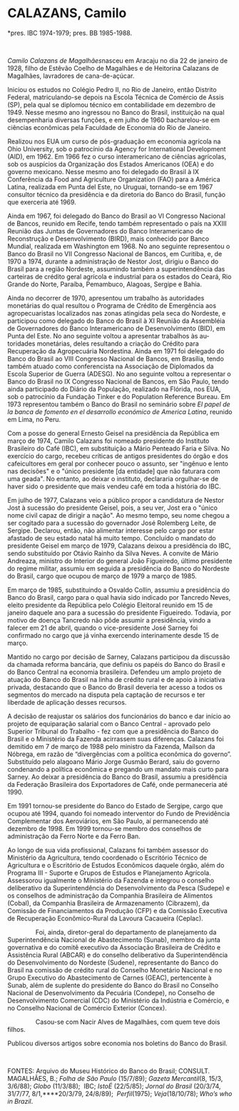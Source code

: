 CALAZANS, Camilo
================

\*pres. IBC 1974-1979; pres. BB 1985-1988.

 

*Camilo Calazans de Magalhães*nasceu em Aracaju no dia 22 de janeiro de
1928, filho de Estêvão Coelho de Magalhães e de Heitorina Calazans de
Magalhães, lavradores de cana-de-açúcar.

Iniciou os estudos no Colégio Pedro II, no Rio de Janeiro, então
Distrito Federal, matriculando-se depois na Escola Técnica de Comércio
de Assis (SP), pela qual se diplomou técnico em contabilidade em
dezembro de 1949. Nesse mesmo ano ingressou no Banco do Brasil,
instituição na qual desempenharia diversas funções, e em julho de 1960
bacharelou-se em ciências econômicas pela Faculdade de Economia do Rio
de Janeiro.

Realizou nos EUA um curso de pós-graduação em economia agrícola na Ohio
University, sob o patrocínio da Agency for International Development
(AID), em 1962. Em 1966 fez o curso interamericano de ciências
agrícolas, sob os auspícios da Organização dos Estados Americanos (OEA)
e do governo mexicano. Nesse mesmo ano foi delegado do Brasil à IX
Conferência da Food and Agriculture Organization (FAO) para a América
Latina, realizada em Punta del Este, no Uruguai, tornando-se em 1967
consultor técnico da presidência e da diretoria do Banco do Brasil,
função que exerceria até 1969.

Ainda em 1967, foi delegado do Banco do Brasil ao VI Congresso Nacional
de Bancos, reunido em Recife, tendo também representado o país na XXIII
Reunião das Juntas de Governadores do Banco Interamericano de
Reconstrução e Desenvolvimento (BIRD), mais conhecido por Banco Mundial,
realizada em Washington em 1968. No ano seguinte representou o Banco do
Brasil no VII Congresso Nacional de Bancos, em Curitiba, e, de 1970 a
1974, durante a administração de Nestor Jost, dirigiu o Banco do Brasil
para a região Nordeste, assumindo também a superintendência das
carteiras de crédito geral agrícola e industrial para os estados do
Ceará, Rio Grande do Norte, Paraíba, Pemambuco, Alagoas, Sergipe e
Bahia.

Ainda no decorrer de 1970, apresentou um trabalho às autoridades
monetárias do qual resultou o Programa de Crédito de Emergência aos
agropecuaristas localizados nas zonas atingidas pela seca do Nordeste, e
participou como delegado do Banco do Brasil à XI Reunião da Assembléia
de Gover­nadores do Banco lnteramericano de Desenvolvimento (BID), em
Punta del Este. No ano seguinte voltou a apresentar trabalhos às
au­toridades monetárias, deles resultando a criação do Crédito para
Recuperação da Agropecuária Nordestina. Ainda em 1971 foi delegado do
Banco do Brasil ao VIII Congresso Nacional de Bancos, em Brasília, tendo
também atuado como conferencista na Associação de Diplomados da Escola
Superior de Guerra (ADESG). No ano seguinte voltou a representar o Banco
do Brasil no IX Congresso Nacional de Bancos, em São Paulo, tendo ainda
participado do Diário da População, realizado na Flórida, nos EUA, sob o
patrocínio da Fundação Tinker e do Population Reference Bureau. Em 1973
representou também o Banco do Brasil no seminário sobre *El papel de la
banca de fomento en el desarrollo económico de America Latina*, reunido
em Lima, no Peru.

Com a posse do general Ernesto Geisel na presidência da República em
março de 1974, Camilo Calazans foi nomeado presidente do Instituto
Brasileiro do Café (IBC), em substituição a Mário Penteado Faria e
Silva. No exercício do cargo, recebeu críticas de antigos presidentes do
órgão e dos cafei­cultores em geral por conhecer pouco o assun­to, ser
"ingênuo e lento nas decisões" e o "único presidente [da entidade] que
não faturara com uma geada". No entanto, ao deixar o instituto,
declararia orgulhar-se de haver sido o presidente que mais vendeu café
em toda a história do IBC.

Em julho de 1977, Calazans veio a público propor a candidatura de Nestor
Jost à sucessão do presidente Geisel, pois, a seu ver, Jost era o "único
nome civil capaz de dirigir a nação". Ao mesmo tempo, seu nome chegou a
ser cogitado para a sucessão do governador José Rolemberg Leite, de
Sergipe. Declarou, então, não alimentar interesse pelo cargo por estar
afastado de seu estado natal há muito tempo. Concluído o mandato do
presidente Geisel em março de 1979, Calazans deixou a presidência do
IBC, sendo substituído por Otávio Rainho da Silva Neves. A convite de
Mário Andreaza, ministro do Interior do general João Fi­gueiredo, último
presidente do regime militar, assumiu em seguida a presidência do Banco
do Nordeste do Brasil, cargo que ocupou de março de 1979 a março de
1985.

Em março de 1985, substituindo a Osvaldo Collin, assumiu a presidência
do Banco do Brasil, cargo para o qual havia sido indicado por Tancredo
Neves, eleito presidente da República pelo Colégio Eleitoral reunido em
15 de janeiro daquele ano para a sucessão do presidente Figueiredo.
Todavia, por motivo de doença Tancredo não pôde assumir a presidência,
vindo a falecer em 21 de abril, quando o vice-presidente José Sarney foi
confirmado no cargo que já vinha exercendo interinamente desde 15 de
março.

Mantido no cargo por decisão de Sarney, Calazans participou da discussão
da chamada reforma bancária, que definiu os papéis do Banco do Brasil e
do Banco Central na economia brasileira. Defendeu um amplo projeto de
atuação do Banco do Brasil na linha de crédito rural e de apoio à
iniciativa privada, destacando que o Banco do Brasil deveria ter acesso
a todos os segmentos do mercado na disputa pela captação de recursos e
ter liberdade de aplicação desses recursos.

A decisão de reajustar os salários dos funcionários do banco e dar
início ao projeto de equiparação salarial com o Banco Central - aprovado
pelo Superior Tribunal do Trabalho - fez com que a presidência do Banco
do Brasil e o Ministério da Fazenda acirrassem suas diferenças. Calazans
foi demitido em 7 de março de 1988 pelo ministro da Fazenda, Maílson da
Nóbrega, em razão de “divergências com a política econômica do governo”.
Substituído pelo alagoano Mário Jorge Gusmão Berard, saiu do governo
condenando a política econômica e pregando um mandato mais curto para
Sarney. Ao deixar a presidência do Banco do Brasil, assumiu a
presidência da Federação Brasileira dos Exportadores de Café, onde
permaneceria até 1990.

Em 1991 tornou-se presidente do Banco do Estado de Sergipe, cargo que
ocupou até 1994, quando foi nomeado interventor do Fundo de Previdência
Complementar dos Aeroviários, em São Paulo, aí permanecendo até dezembro
de 1998. Em 1999 tornou-se membro dos conselhos de administração da
Ferro Norte e da Ferro Ban.

Ao longo de sua vida profissional, Calazans foi também assessor do
Ministério da Agricultura, tendo coordenado o Escritório Técnico de
Agricultura e o Escritório de Estudos Econômicos daquele órgão, além do
Programa III - Suporte e Grupos de Estudos e Planejamento Agrícola.
Assessorou igualmente o Ministério da Fazenda e integrou o conselho
deliberativo da Superintendência do Desenvolvimento da Pesca (Sudepe) e
os conselhos de administração da Companhia Brasileira de Alimentos
(Cobal), da Companhia Brasileira de Armazenamento (Cibrazem), da
Comissão de Financiamentos da Produção (CFP) e da Comissão Executiva de
Recuperação Econômico-Rural da Lavoura Cacaueira (Ceplac).

                Foi, ainda, diretor-geral do departamento de
planejamento da Superintendência Nacional de Abastecimento (Sunab),
membro da junta governativa e do comitê executivo da Associação
Brasileira de Crédito e Assistência Rural (ABCAR) e do conselho
deliberativo da Superintendência do Desenvolvimento do Nordeste
(Sudene), representante do Banco do Brasil na comissão de crédito rural
do Conselho Monetário Nacional e no Grupo Executivo do Abastecimento de
Carnes (GEAC), pertencente à Sunab, além de suplente do presidente do
Banco do Brasil no Conselho Nacional de Desenvolvimento da Pecuária
(Condepe), no Conselho de Desenvolvimento Comercial (CDC) do Ministério
da Indústria e Comércio, e no Conselho Nacional de Comércio Exterior
(Concex).

                Casou-se com Nacir Alves de Magalhães, com quem teve
dois filhos.

Publicou diversos artigos sobre economia nos boletins do Banco do
Brasil.

 

FONTES: Arquivo do Museu Histórico do Banco do Brasil; CONSULT.
MAGALHÃES, B.; *Folha de São Paulo* (15/7/89); *Gazeta Mercantil*(8,
15/3, 3/6/88); *Globo* (11/3/88);  IBC; *IstoÉ* (22/5/85); *Jornal do
Brasil* (20/3/74, 31/7/77, 8/1,****20/3/79, 24/8/89);  *Perfil*(1975);
*Veja*(18/10/78); *Who’s who in Brazil*.

